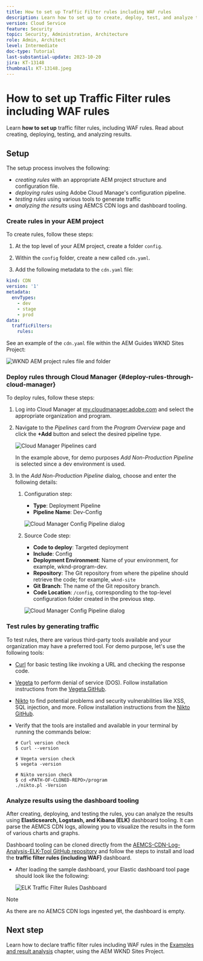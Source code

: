 ```yaml
---
title: How to set up Traffic Filter rules including WAF rules
description: Learn how to set up to create, deploy, test, and analyze the results of Traffic Filter rules including WAF rules.
version: Cloud Service
feature: Security
topic: Security, Administration, Architecture
role: Admin, Architect
level: Intermediate
doc-type: Tutorial
last-substantial-update: 2023-10-20
jira: KT-13148
thumbnail: KT-13148.jpeg
---
```


# How to set up Traffic Filter rules including WAF rules

Learn **how to set up** traffic filter rules, including WAF rules. Read about creating, deploying, testing, and analyzing results.

## Setup

The setup process involves the following:

- _creating rules_ with an appropriate AEM project structure and configuration file.
- _deploying rules_ using Adobe Cloud Manage's configuration pipeline.
- _testing rules_ using various tools to generate traffic
- _analyzing the results_ using AEMCS CDN logs and dashboard tooling.

### Create rules in your AEM project

To create rules, follow these steps:

1. At the top level of your AEM project, create a folder `config`.

1. Within the `config` folder, create a new called `cdn.yaml`.

1. Add the following metadata to the `cdn.yaml` file:

```yaml
kind: CDN
version: '1'
metadata:
  envTypes:
    - dev
    - stage
    - prod
data:
  trafficFilters:
    rules:
```

See an example of the `cdn.yaml` file within the AEM Guides WKND Sites Project:

![WKND AEM project rules file and folder](./assets/wknd-rules-file-and-folder.png)

### Deploy rules through Cloud Manager {#deploy-rules-through-cloud-manager}

To deploy rules, follow these steps:

1. Log into Cloud Manager at [my.cloudmanager.adobe.com](https://my.cloudmanager.adobe.com/) and select the appropriate organization and program.

1. Navigate to the _Pipelines_ card from the _Program Overview_ page and click the **+Add** button and select the desired pipeline type.

    ![Cloud Manager Pipelines card](./assets/cloud-manager-pipelines-card.png)

    In the example above, for demo purposes _Add Non-Production Pipeline_ is selected since a dev environment is used.

1. In the _Add Non-Production Pipeline_ dialog, choose and enter the following details:

    1. Configuration step:

        - **Type**: Deployment Pipeline
        - **Pipeline Name**: Dev-Config

        ![Cloud Manager Config Pipeline dialog](./assets/cloud-manager-config-pipeline-step1-dialog.png)
    
    2. Source Code step:

        - **Code to deploy**: Targeted deployment
        - **Include**: Config
        - **Deployment Environment**: Name of your environment, for example, wknd-program-dev.
        - **Repository**: The Git repository from where the pipeline should retrieve the code; for example, `wknd-site`
        - **Git Branch**: The name of the Git repository branch.
        - **Code Location**: `/config`, corresponding to the top-level configuration folder created in the previous step.

        ![Cloud Manager Config Pipeline dialog](./assets/cloud-manager-config-pipeline-step2-dialog.png)

### Test rules by generating traffic

To test rules, there are various third-party tools available and your organization may have a preferred tool. For demo purpose, let's use the following tools:

- [Curl](https://curl.se/) for basic testing like invoking a URL and checking the response code.

- [Vegeta](https://github.com/tsenart/vegeta) to perform denial of service (DOS). Follow installation instructions from the [Vegeta GitHub](https://github.com/tsenart/vegeta#install).

- [Nikto](https://github.com/sullo/nikto/wiki) to find potential problems and security vulnerabilities like XSS, SQL injection, and more. Follow installation instructions from the [Nikto GitHub](https://github.com/sullo/nikto).

- Verify that the tools are installed and available in your terminal by running the commands below:

    ```shell
    # Curl version check
    $ curl --version

    # Vegeta version check
    $ vegeta -version

    # Nikto version check
    $ cd <PATH-OF-CLONED-REPO>/program
    ./nikto.pl -Version
    ```

### Analyze results using the dashboard tooling

After creating, deploying, and testing the rules, you can analyze the results using **Elasticsearch, Logstash, and Kibana (ELK)** dashboard tooling. It can parse the AEMCS CDN logs, allowing you to visualize the results in the form of various charts and graphs. 

Dashboard tooling can be cloned directly from the [AEMCS-CDN-Log-Analysis-ELK-Tool GitHub repository](https://github.com/adobe/AEMCS-CDN-Log-Analysis-ELK-Tool) and follow the steps to install and load the **traffic filter rules (including WAF)** dashboard.

- After loading the sample dashboard, your Elastic dashboard tool page should look like the following:

    ![ELK Traffic Filter Rules Dashboard](./assets/elk-dashboard.png)

>[!NOTE]
>
>    As there are no AEMCS CDN logs ingested yet, the dashboard is empty.


## Next step

Learn how to declare traffic filter rules including WAF rules in the [Examples and result analysis](./examples-and-analysis.md) chapter, using the AEM WKND Sites Project.
